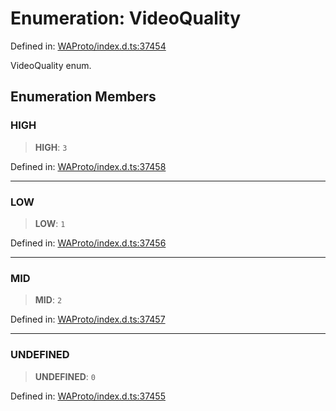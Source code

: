# Enumeration: VideoQuality

Defined in: [WAProto/index.d.ts:37454](https://github.com/Fokusdotid/Baileys/blob/a954da2ee3c892812cf9528a5a214092693c872f/WAProto/index.d.ts#L37454)

VideoQuality enum.

## Enumeration Members

### HIGH

> **HIGH**: `3`

Defined in: [WAProto/index.d.ts:37458](https://github.com/Fokusdotid/Baileys/blob/a954da2ee3c892812cf9528a5a214092693c872f/WAProto/index.d.ts#L37458)

***

### LOW

> **LOW**: `1`

Defined in: [WAProto/index.d.ts:37456](https://github.com/Fokusdotid/Baileys/blob/a954da2ee3c892812cf9528a5a214092693c872f/WAProto/index.d.ts#L37456)

***

### MID

> **MID**: `2`

Defined in: [WAProto/index.d.ts:37457](https://github.com/Fokusdotid/Baileys/blob/a954da2ee3c892812cf9528a5a214092693c872f/WAProto/index.d.ts#L37457)

***

### UNDEFINED

> **UNDEFINED**: `0`

Defined in: [WAProto/index.d.ts:37455](https://github.com/Fokusdotid/Baileys/blob/a954da2ee3c892812cf9528a5a214092693c872f/WAProto/index.d.ts#L37455)
